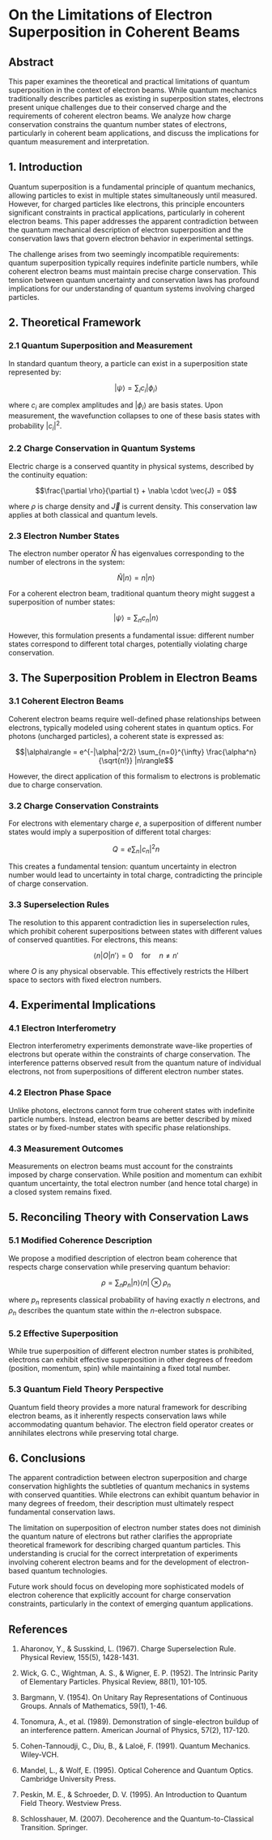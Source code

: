 # On the Limitations of Electron Superposition in Coherent Beams

## Abstract

This paper examines the theoretical and practical limitations of quantum superposition in the context of electron beams. While quantum mechanics traditionally describes particles as existing in superposition states, electrons present unique challenges due to their conserved charge and the requirements of coherent electron beams. We analyze how charge conservation constrains the quantum number states of electrons, particularly in coherent beam applications, and discuss the implications for quantum measurement and interpretation.

## 1. Introduction

Quantum superposition is a fundamental principle of quantum mechanics, allowing particles to exist in multiple states simultaneously until measured. However, for charged particles like electrons, this principle encounters significant constraints in practical applications, particularly in coherent electron beams. This paper addresses the apparent contradiction between the quantum mechanical description of electron superposition and the conservation laws that govern electron behavior in experimental settings.

The challenge arises from two seemingly incompatible requirements: quantum superposition typically requires indefinite particle numbers, while coherent electron beams must maintain precise charge conservation. This tension between quantum uncertainty and conservation laws has profound implications for our understanding of quantum systems involving charged particles.

## 2. Theoretical Framework

### 2.1 Quantum Superposition and Measurement

In standard quantum theory, a particle can exist in a superposition state represented by:

$$|\psi\rangle = \sum_i c_i |\phi_i\rangle$$

where $c_i$ are complex amplitudes and $|\phi_i\rangle$ are basis states. Upon measurement, the wavefunction collapses to one of these basis states with probability $|c_i|^2$.

### 2.2 Charge Conservation in Quantum Systems

Electric charge is a conserved quantity in physical systems, described by the continuity equation:

$$\frac{\partial \rho}{\partial t} + \nabla \cdot \vec{J} = 0$$

where $\rho$ is charge density and $\vec{J}$ is current density. This conservation law applies at both classical and quantum levels.

### 2.3 Electron Number States

The electron number operator $\hat{N}$ has eigenvalues corresponding to the number of electrons in the system:

$$\hat{N}|n\rangle = n|n\rangle$$

For a coherent electron beam, traditional quantum theory might suggest a superposition of number states:

$$|\psi\rangle = \sum_n c_n |n\rangle$$

However, this formulation presents a fundamental issue: different number states correspond to different total charges, potentially violating charge conservation.

## 3. The Superposition Problem in Electron Beams

### 3.1 Coherent Electron Beams

Coherent electron beams require well-defined phase relationships between electrons, typically modeled using coherent states in quantum optics. For photons (uncharged particles), a coherent state is expressed as:

$$|\alpha\rangle = e^{-|\alpha|^2/2} \sum_{n=0}^{\infty} \frac{\alpha^n}{\sqrt{n!}} |n\rangle$$

However, the direct application of this formalism to electrons is problematic due to charge conservation.

### 3.2 Charge Conservation Constraints

For electrons with elementary charge $e$, a superposition of different number states would imply a superposition of different total charges:

$$Q = e\sum_n |c_n|^2 n$$

This creates a fundamental tension: quantum uncertainty in electron number would lead to uncertainty in total charge, contradicting the principle of charge conservation.

### 3.3 Superselection Rules

The resolution to this apparent contradiction lies in superselection rules, which prohibit coherent superpositions between states with different values of conserved quantities. For electrons, this means:

$$\langle n|O|n'\rangle = 0 \quad \text{for} \quad n \neq n'$$

where $O$ is any physical observable. This effectively restricts the Hilbert space to sectors with fixed electron numbers.

## 4. Experimental Implications

### 4.1 Electron Interferometry

Electron interferometry experiments demonstrate wave-like properties of electrons but operate within the constraints of charge conservation. The interference patterns observed result from the quantum nature of individual electrons, not from superpositions of different electron number states.

### 4.2 Electron Phase Space

Unlike photons, electrons cannot form true coherent states with indefinite particle numbers. Instead, electron beams are better described by mixed states or by fixed-number states with specific phase relationships.

### 4.3 Measurement Outcomes

Measurements on electron beams must account for the constraints imposed by charge conservation. While position and momentum can exhibit quantum uncertainty, the total electron number (and hence total charge) in a closed system remains fixed.

## 5. Reconciling Theory with Conservation Laws

### 5.1 Modified Coherence Description

We propose a modified description of electron beam coherence that respects charge conservation while preserving quantum behavior:

$$\rho = \sum_n p_n |n\rangle\langle n| \otimes \rho_n$$

where $p_n$ represents classical probability of having exactly $n$ electrons, and $\rho_n$ describes the quantum state within the $n$-electron subspace.

### 5.2 Effective Superposition

While true superposition of different electron number states is prohibited, electrons can exhibit effective superposition in other degrees of freedom (position, momentum, spin) while maintaining a fixed total number.

### 5.3 Quantum Field Theory Perspective

Quantum field theory provides a more natural framework for describing electron beams, as it inherently respects conservation laws while accommodating quantum behavior. The electron field operator creates or annihilates electrons while preserving total charge.

## 6. Conclusions

The apparent contradiction between electron superposition and charge conservation highlights the subtleties of quantum mechanics in systems with conserved quantities. While electrons can exhibit quantum behavior in many degrees of freedom, their description must ultimately respect fundamental conservation laws.

The limitation on superposition of electron number states does not diminish the quantum nature of electrons but rather clarifies the appropriate theoretical framework for describing charged quantum particles. This understanding is crucial for the correct interpretation of experiments involving coherent electron beams and for the development of electron-based quantum technologies.

Future work should focus on developing more sophisticated models of electron coherence that explicitly account for charge conservation constraints, particularly in the context of emerging quantum applications.

## References

1. Aharonov, Y., & Susskind, L. (1967). Charge Superselection Rule. Physical Review, 155(5), 1428-1431.

2. Wick, G. C., Wightman, A. S., & Wigner, E. P. (1952). The Intrinsic Parity of Elementary Particles. Physical Review, 88(1), 101-105.

3. Bargmann, V. (1954). On Unitary Ray Representations of Continuous Groups. Annals of Mathematics, 59(1), 1-46.

4. Tonomura, A., et al. (1989). Demonstration of single-electron buildup of an interference pattern. American Journal of Physics, 57(2), 117-120.

5. Cohen-Tannoudji, C., Diu, B., & Laloë, F. (1991). Quantum Mechanics. Wiley-VCH.

6. Mandel, L., & Wolf, E. (1995). Optical Coherence and Quantum Optics. Cambridge University Press.

7. Peskin, M. E., & Schroeder, D. V. (1995). An Introduction to Quantum Field Theory. Westview Press.

8. Schlosshauer, M. (2007). Decoherence and the Quantum-to-Classical Transition. Springer.
